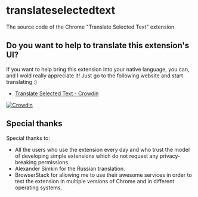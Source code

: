 # translateselectedtext
The source code of the Chrome "Translate Selected Text" extension.

## Do you want to help to translate this extension's UI?
If you want to help bring this extension into your native language, you can, and I wold really appreciate it! Just go to the following website and start translating :)

* [Translate Selected Text - Crowdin](https://crowdin.com/project/translateselectedtext)

[![Crowdin](https://d322cqt584bo4o.cloudfront.net/translateselectedtext/localized.svg)](https://crowdin.com/project/translateselectedtext)

## Special thanks
Special thanks to:
* All the users who use the extension every day and who trust the model of developing simple extensions which do not request any privacy-breaking permissions.
* Alexander Simkin for the Russian translation.
* BrowserStack for allowing me to use their awesome services in order to test the extension in multiple versions of Chrome and in different operating systems.
